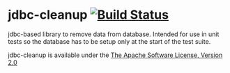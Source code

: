 jdbc-cleanup [![Build Status](https://travis-ci.org/guhilling/jdbc-cleanup.svg?branch=master)](https://travis-ci.org/guhilling/jdbc-cleanup)
========

jdbc-based library to remove data from database.
Intended for use in unit tests so the database has to be setup only at the start of the test suite.

jdbc-cleanup is available under the [The Apache Software License, Version 2.0](http://www.apache.org/licenses/LICENSE-2.0.txt)
